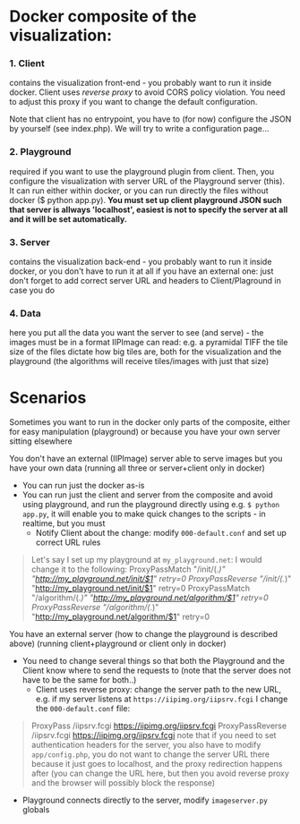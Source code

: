 # Docker composite of the visualization:

### 1. Client 
contains the visualization front-end - you probably want to run it inside docker.
Client uses _reverse proxy_ to avoid CORS policy violation. You need to adjust
this proxy if you want to change the default configuration.

Note that client has no entrypoint, you have to (for now) configure the JSON
by yourself (see index.php). We will try to write a configuration page...


### 2. Playground
required if you want to use the playground plugin from client. Then, you configure
the visualization with server URL of the Playground server (this). It can run either
within docker, or you can run directly the files without docker ($ python app.py).
**You must set up client playground JSON such that server is allways 'localhost', 
easiest is not to specify the server at all and it will be set automatically.**


### 3. Server
contains the visualization back-end - you probably want to run it inside docker, 
or you don't have to run it at all if you have an external one: just don't forget
to add correct server URL and headers to Client/Plaground in case you do


### 4. Data
here you put all the data you want the server to see (and serve) - the images
must be in a format IIPImage can read: e.g. a pyramidal TIFF
the tile size of the files dictate how big tiles are, both for the visualization
and the playground (the algorithms will receive tiles/images with just that size)



Scenarios
=========
Sometimes you want to run in the docker only parts of the composite, either for
easy manipulation (playground) or because you have your own server sitting elsewhere


You don't have an external (IIPImage) server able to serve images but you have your own data
(running all three or server+client only in docker)
 - You can run just the docker as-is
 - You can run just the client and server from the composite and avoid using playground, 
   and run the playground directly using e.g. `$ python app.py`, it will enable you to
   make quick changes to the scripts - in realtime, but you must
   - Notify Client about the change: modify `000-default.conf` and set up correct URL rules
> Let's say I set up my playground at `my_playground.net`: I would change it to the following:
>   ProxyPassMatch   "/init/(.*)"      "http://my_playground.net/init/$1"      retry=0
>   ProxyPassReverse "/init/(.*)"      "http://my_playground.net/init/$1"      retry=0
>   ProxyPassMatch   "/algorithm/(.*)" "http://my_playground.net/algorithm/$1" retry=0       
>   ProxyPassReverse "/algorithm/(.*)" "http://my_playground.net/algorithm/$1" retry=0

You have an external server (how to change the playground is described above)
(running client+playground or client only in docker)
 - You need to change several things so that both the Playground and the Client know 
   where to send the requests to (note that the server does not have to be the same for both..)
   - Client uses reverse proxy: change the server path to the new URL, e.g. if my server listens at
     `https://iipimg.org/iipsrv.fcgi` I change the `000-default.conf` file:
>   ProxyPass /iipsrv.fcgi https://iipimg.org/iipsrv.fcgi
>   ProxyPassReverse /iipsrv.fcgi https://iipimg.org/iipsrv.fcgi
     note that if you need to set authentication headers for the server, you also have to modify 
     `app/config.php`, you do not want to change the server URL there because it just goes to localhost,
     and the proxy redirection happens after (you can change the URL here, but then you avoid reverse proxy
     and the browser will possibly block the response)
   - Playground connects directly to the server, modify `imageserver.py` globals

   
